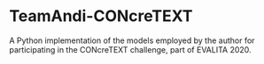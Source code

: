 # TeamAndi-CONcreTEXT
A Python implementation of the models employed by the author for participating in the CONcreTEXT challenge, part of EVALITA 2020.
